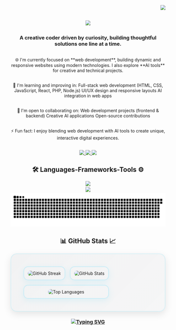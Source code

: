 <img align="right" src="https://visitor-badge.laobi.icu/badge?page_id=CodeShiran.visitor-badge&left_text=MyPageVisitors" />

<h1 align="center">
  <img src="https://readme-typing-svg.demolab.com?font=Fira+Code&size=35&pause=1000&width=435&lines=Hi+There+I'm+Shiran" />
</h1>

<h3 align="center">A creative coder driven by curiosity, building thoughtful solutions one line at a time.</h3>

<br/>

<div align="center">
  🌐 I'm currently focused on **web development**, building dynamic and responsive websites using modern technologies. I also explore **AI tools** for creative and technical projects. <br> <br>
  
  🌱 I'm learning and improving in:
   Full-stack web development (HTML, CSS, JavaScript, React, PHP, Node.js)
   UI/UX design and responsive layouts
   AI integration in web apps <br> <br>
  
  🤝 I'm open to collaborating on:
   Web development projects (frontend & backend)
   Creative AI applications
   Open-source contributions <br> <br>

   ⚡ Fun fact: I enjoy blending web development with AI tools to create unique, interactive digital experiences. <br> <br>

</div>

<div align="center">
  <a href="mailto:shiranlakshithareal@gmail.com">
    <img src="https://img.shields.io/badge/Gmail-D14836?style=for-the-badge&logo=gmail&logoColor=white" />
  </a>
  <a href="https://www.linkedin.com/in/shiran-lakshitha-b95324314/">
    <img src="https://img.shields.io/badge/LinkedIn-0077B5?style=for-the-badge&logo=linkedin&logoColor=white" />
  </a>
  <a href="https://wa.me/94785942488">
    <img src="https://img.shields.io/badge/WhatsApp-25D366?style=for-the-badge&logo=WhatsApp&logoColor=white" />
  </a>
</div>

<h2 align="center">🛠️ Languages-Frameworks-Tools ⚙️</h2>
  
<div align="center">
  <a href="https://skillicons.dev">
    <img src="https://skillicons.dev/icons?i=html,css,js,nodejs,express,typescript,react,java,spring" />
  </a>
  <br />
  <a href="https://skillicons.dev">
    <img src="https://skillicons.dev/icons?i=mongodb,mysql,postgres" />
  </a>
</div>

<div align="center">
  <picture>
    <source media="(prefers-color-scheme: light)" srcset="https://raw.githubusercontent.com/CodeShiran/CodeShiran/output/github-snake-dark.svg" />
    <source media="(prefers-color-scheme: dark)" srcset="https://raw.githubusercontent.com/CodeShiran/CodeShiran/output/github-snake.svg" />
    <img alt="github-snake" src="https://raw.githubusercontent.com/CodeShiran/CodeShiran/output/github-snake.svg" />
  </picture>
</div>

<h2 align="center">📊 GitHub Stats 📈</h2>

<div align="center">
  <table style="border-collapse: separate; border-spacing: 15px; background: linear-gradient(135deg, rgba(30, 41, 59, 0.05), rgba(15, 23, 42, 0.03)); padding: 25px; border-radius: 20px; box-shadow: 0 8px 25px rgba(0, 0, 0, 0.1); border: 2px solid rgba(97, 218, 251, 0.2); margin: 20px auto;">
    <tr>
      <td style="background: rgba(255, 255, 255, 0.02); border-radius: 15px; padding: 12px; border: 2px solid rgba(97, 218, 251, 0.3); box-shadow: 0 6px 20px rgba(97, 218, 251, 0.15);">
        <img src="https://streak-stats.demolab.com/?user=CodeShiran&count_private=true&theme=react&border_radius=12&hide_border=true&background=0D1117&stroke=61DAFB&ring=61DAFB&fire=FFA500&currStreakLabel=C9D1D9" alt="GitHub Streak" style="border-radius: 12px;" />
      </td>
      <td style="background: rgba(255, 255, 255, 0.02); border-radius: 15px; padding: 12px; border: 2px solid rgba(97, 218, 251, 0.3); box-shadow: 0 6px 20px rgba(97, 218, 251, 0.15);">
        <picture>
          <source
            srcset="https://github-readme-stats.vercel.app/api?username=CodeShiran&show_icons=true&theme=github_dark&border_radius=12&hide_border=true&bg_color=0D1117&title_color=61DAFB&text_color=C9D1D9&icon_color=61DAFB"
            media="(prefers-color-scheme: dark)"
          />
          <source
            srcset="https://github-readme-stats.vercel.app/api?username=CodeShiran&show_icons=true&theme=default&border_radius=12&hide_border=true&bg_color=FFFFFF&title_color=0366D6&text_color=24292E&icon_color=0366D6"
            media="(prefers-color-scheme: light), (prefers-color-scheme: no-preference)"
          />
          <img src="https://github-readme-stats.vercel.app/api?username=CodeShiran&show_icons=true&theme=github_dark&border_radius=12&hide_border=true&bg_color=0D1117&title_color=61DAFB&text_color=C9D1D9&icon_color=61DAFB" alt="GitHub Stats" style="border-radius: 12px;" />
        </picture>
      </td>
    </tr>
    <tr>
      <td colspan="2" align="center" style="background: rgba(255, 255, 255, 0.02); border-radius: 15px; padding: 12px; border: 2px solid rgba(97, 218, 251, 0.3); box-shadow: 0 6px 20px rgba(97, 218, 251, 0.15);">
        <img width=325 src="https://github-readme-stats.vercel.app/api/top-langs/?username=CodeShiran&theme=github_dark&border_radius=12&hide_border=true&bg_color=0D1117&title_color=61DAFB&text_color=C9D1D9&size_weight=0.5&count_weight=0.5&exclude_repo=github-readme-stats" alt="Top Languages" style="border-radius: 12px;" />
      </td>
    </tr>
  </table>
</div>

<h3 align="center">
  <a href="https://git.io/typing-svg"><img src="https://readme-typing-svg.demolab.com?font=Fira+Code&size=30&pause=1000&width=435&lines=Drop+me+a+line+anytime." alt="Typing SVG" /></a>
</h3>

<!-- Proudly created with GPRM ( https://gprm.itsvg.in ) -->
